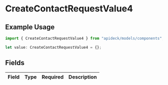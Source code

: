 # CreateContactRequestValue4

## Example Usage

```typescript
import { CreateContactRequestValue4 } from "apideck/models/components";

let value: CreateContactRequestValue4 = {};
```

## Fields

| Field       | Type        | Required    | Description |
| ----------- | ----------- | ----------- | ----------- |